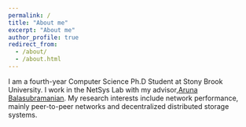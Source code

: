 ```yaml
---
permalink: /
title: "About me"
excerpt: "About me"
author_profile: true
redirect_from: 
  - /about/
  - /about.html
---
```

I am a fourth-year Computer Science Ph.D Student at Stony Brook University. 
I work in the NetSys Lab with my advisor,[Aruna Balasubramanian](https://www3.cs.stonybrook.edu/~arunab/). 
My research interests include network performance, mainly peer-to-peer networks and decentralized distributed storage systems.
